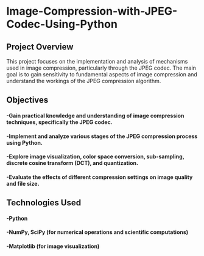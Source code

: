 # Image-Compression-with-JPEG-Codec-Using-Python
## Project Overview
This project focuses on the implementation and analysis of mechanisms used in image compression, particularly through the JPEG codec. The main goal is to gain sensitivity to fundamental aspects of image compression and understand the workings of the JPEG compression algorithm.

## Objectives
#### -Gain practical knowledge and understanding of image compression techniques, specifically the JPEG codec.
#### -Implement and analyze various stages of the JPEG compression process using Python.
#### -Explore image visualization, color space conversion, sub-sampling, discrete cosine transform (DCT), and quantization.
#### -Evaluate the effects of different compression settings on image quality and file size.

## Technologies Used
#### -Python
#### -NumPy, SciPy (for numerical operations and scientific computations)
#### -Matplotlib (for image visualization)

